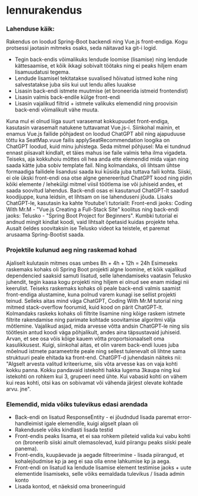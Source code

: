 # lennurakendus

### Lahenduse käik:
Rakendus on loodud Spring-Boot backendi ning Vue.js front-endiga.
Kogu protsessi jaotasin mitmeks osaks, seda näitavad ka git-i logid.
* Tegin back-endis võimalikuks lendude loomise (lisamise) ning lendude kättesaamise, et kõik ikkagi sobivalt töötaks ning ei peaks hiljem enam lisamuudatusi tegema.
* Lendude lisamisel tekitatakse suvalised hõivatud istmed kohe ning salvestatakse juba siis kui uut lendu alles luuakse
* Lisasin back-endi istmete muutmise (et broneerida istmeid frontendist)
* Lisasin valmis back-endile külge front-endi
* Lisasin vajalikud filtrid + istmete valikuks elemendid ning proovisin back-endi võimalikult vähe muuta.


Kuna mul ei olnud liiga suurt varasemat kokkupuudet front-endiga, kasutasin varasemalt natukene tuttavamat Vue.js-i. Siinkohal mainin, et enamus Vue.js failide põhjadest on loodud ChatGPT abil ning ajapuduuse tõttu ka SeatMap.vuue failis applySeatRecommendation loogika on ChatGPT loodud, kuid minu juhistega. Seda mitmel põhjusel: Ma ei tundnud ennast piisavalt kindlalt, et täies mahus ise faile valmis teha ilma vigadeta. Teiseks, aja kokkuhoiu mõttes oli hea anda ette elemendid mida vajan ning saada kätte juba sobiv template fail. Ning kolmandaks, oli lihtsam ühtse formaadiga failidele lisandusi saada kui küsida juba tuttava faili kohta.
Siiski, ei ole ükski front-endi osa otse algne genereeritud ChatGPT kood ning pidin kõiki elemente / lehekülgi mitmel viisil töötlema ise või juhiseid andes, et saada soovitud lahendus.
Back-endi osas ei kasutanud ChatGPT-lt saadud koodijuppe, kuna leidsin, et lihtsam on ise lahenduseni jõuda.
Lisaks ChatGPT-le, kasutasin ka kahte Youtube'i tutorialit: Front-endi jaoks: Coding With Mr.M - "Vue.js Creating a Full-Stack Site" koolitus ning back-endi jaoks: Telusko - "Spring Boot Project for Beginners". Kumbki tutorial ei andnud mingit kindlat koodi, vaid lihtsalt õpetasid kuidas projekte teha. Ausalt öeldes soovitaksin ise Telusko videot ka teistele, et paremat arusaama Spring-Bootist saada.

### Projektile kulunud aeg ning raskemad kohad
Ajaliselt kulutasin mitmes osas umbes 8h + 4h + 12h = 24h
Esimeseks raskemaks kohaks oli Spring Boot projekti algne loomine, et kõik vajalikud dependencied saaksid samuti lisatud, selle lahendamiseks vaatasin Telusko juhendit, tegin kaasa kogu projekti ning hiljem ei olnud see enam midagi nii keerulist.
Teiseks raskemaks kohaks oli peale back-endi valmis saamist front-endiga alustamine, kuna polnud varem kunagi ise sellist projekti teinud. Selleks aitas mind väga ChatGPT, Coding With Mr.M tutorial ning mitmed stack-overflow foorumid, kuid kood on pärit ChatGPT-lt.
Kolmandaks raskeks kohaks oli filtrite lisamine ning kõige raskem istmete filtrite rakendamise ning parimate kohtade soovitamise algoritmi välja mõtlemine. Vajalikud asjad, mida arvesse võtta andsin ChatGPT-le ning siis töötlesin antud koodi väga põhjalikult, andes aina täpsustavaid juhiseid. Arvan, et see osa võis kõige kauem võtta proportsionaalselt oma kasulikkusest. Kuigi, siinkohal aitas, et olin varem back-endi luues juba mõelnud istmete parameetrite peale ning sellest tulenevalt oli lihtne sama struktuuri peale ehitada ka front-end. ChatGPT-d juhendasin näiteks nii: "Algselt arvesta valitud kriteeriume, siis võta arvesse kas on vaja kohti kokku panna. Kokku pandavaid istekohti hakka lugema 3kaupa ning kui istekohti on rohkem kui 3, grupeeri need ühte. Kui vabasid kohti on vähem kui reas kohti, otsi kas on sobivamat või vähenda järjest olevate kohtade arvu. jne". 

### Elemendid, mida võiks tulevikus edasi arendada
* Back-endi on lisatud ResponseEntity - ei jõudndud lisada paremat error-handleimist igale elemendile, kuigi algselt plaan oli
* Rakendusele võiks kindlasti lisada testid
* Front-endis peaks lisama, et ei saa rohkem pileteid valida kui vabu kohti on (broneerib siiski ainult olemasolevad, kuid piirangu peaks siiski peale panema).
* Front-endis, kuupäevade ja aegade filtreerimine - lisada piirangud, et kohalejõudmise kp ja aeg ei saa olla enne lahkumise kp ja aega.
* Front-endi on lisatud ka lendude lisamise element testimise jaoks + uute elementide lisamiseks, selle võiks eemaldada tulevikus / lisada admin konto
* Lisada kontod, et näeksid oma broneeringuid
